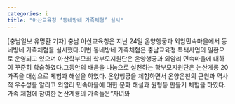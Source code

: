 ```yaml
---
categories: i
title: "아산교육청 ‘동네방네 가족체험’ 실시"
---
```

[충남일보 유명환 기자] 충남 아산교육청은 지난 24일 온양행궁과 외암민속마을에서 동네방네 가족체험을 실시했다.이번 동네방네 가족체험은 충남교육청 특색사업의 일환으로 운영되고 있으며 아산학부모회 학부모지원단은 온양행궁과 외암리 민속마을에 대하여 꾸준히 학습하였다.그동안의 배움을 나눔으로 실천하는 학부모지원단은 논산계룡 20가족을 대상으로 체험과 해설을 하였다. 온양행궁을 체험하면서 온양온천의 근원과 역사적 우수성을 알리고 외암리 민속마을에 대한 문화 해설과 원형등 만들기 체험을 하였다.가족 체험에 참여한 논산계룡의 가족들은“자녀와